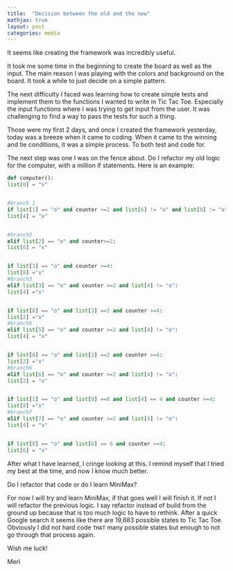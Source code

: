 ```yaml
---
title:  "Decision between the old and the new"
mathjax: true
layout: post
categories: media
---
```



It seems like creating the framework was incredibly useful.

It took me some time in the beginning to create the board as well as the input. The main reason I was playing with the colors and background on the board. It took a while to just decide on a simple pattern.

The next difficulty I faced was learning how to create simple tests and implement them to the functions I wanted to write in Tic Tac Toe. Especially the input functions where I was trying to get input from the user. It was challenging to find a way to pass the tests for such a thing.

Those were my first 2 days, and once I created the framework yesterday, today was a breeze when it came to coding. When it came to the winning and tie conditions, it was a simple process. To both test and code for.

The next step was one I was on the fence about. Do I refactor my old logic for the computer, with a million if statements. Here is an example:

```python
def computer():
list[0] = "x"


#branch 1
if list[1] == "o" and counter >=2 and list[6] != "o" and list[8] != "o" and list[4] != "o":
list[4] = "x"


#branch2
elif list[2] == "o" and counter>=2:
list[6] = "x"


if list[3] == "o" and counter >=4:
list[8] ="x"
#branch3
elif list[3] == "o" and counter >=2 and list[4] != "o":
list[4] ="x"


if list[8] == "o" and list[2] ==2 and counter >=4:
list[2] ="x"
#branch5
elif list[5] == "o" and counter >=2 and list[4] != "o":
list[4] = "x"


if list[8] == "o" and list[2] ==2 and counter >=4:
list[2] ="x"
#branch6
elif list[6] == "o" and counter >=2 and list[4] != "o":
list[2] = "x"


if list[1] == "o" and list[8] ==8 and list[4] == 4 and counter >=4:
list[8] ="x"
#branch7
elif list[7] == "o" and counter >=2 and list[4] != "o":
list[4] = "x"


if list[8] == "o" and list[6] == 6 and counter >=4:
list[6] = "x"

```

After what I have learned, I cringe looking at this. I remind myself that I tried my best at the time, and now I know much better.

Do I refactor that code or do I learn MiniMax?

For now I will try and learn MiniMax, if that goes well I will finish it. If not I will refactor the previous logic. I say refactor instead of build from the ground up because that is too much logic to have to rethink. After a quick Google search it seems like there are 19,683 possible states to Tic Tac Toe. Obviously I did not hard code `THAT` many possible states but enough to not go through that process again.

Wish me luck!

Merl
